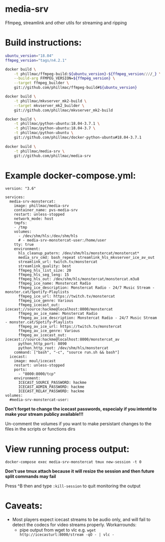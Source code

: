 # media-srv
Ffmpeg, streamlink and other utils for streaming and ripping

# Build instructions:
```bash
ubuntu_version="18.04"
ffmpeg_version="tags/n4.2.1"

docker build \
    -t phillmac/ffmpeg-build:${ubuntu_version}-${ffmpeg_version////_} \
    --build-arg FFMPEG_VERSION=${ffmpeg_version} \
    --target ffmpeg_builder \
    git://github.com/phillmac/ffmpeg-build#${ubuntu_version}

docker build \
    -t phillmac/mkvserver_mk2-build \
    --target mkvserver_mk2_builder \
    git://github.com/phillmac/mkvserver_mk2-build

docker build \
    -t phillmac/python-ubuntu:18.04-3.7.1 \
    -t phillmac/python-ubuntu:18.04-3.7 \
    -t phillmac/python-ubuntu \
    git://github.com/phillmac/docker-python-ubuntu#18.04-3.7.1
    
docker build \
    -t phillmac/media-srv \
    git://github.com/phillmac/media-srv
```
# Example docker-compose.yml:

```
version: "3.6"

services:
  media-srv-monstercat:
    image: phillmac/media-srv
    container_name: pvs-media-srv
    restart: unless-stopped
    network_mode: host
    tmpfs:
    - /tmp
    volumes:
      - /dev/shm/hls:/dev/shm/hls
      # - media-srv-monstercat-user:/home/user
    tty: true
    environment:
      hls_cleanup_patern: /dev/shm/hls/monstercat/monstercat*
      media_srv_cmd: bash_repeat streamlink_hls_mkvserver_ice_av_out
      streamlink_url: twitch.tv/monstercat
      streamlink_quality: best
      ffmpeg_hls_list_size: 20
      ffmpeg_hls_seg_leng: 15
      ffmpeg_hls_out: /dev/shm/hls/monstercat/monstercat.m3u8
      ffmpeg_ice_name: Monstercat Radio
      ffmpeg_ice_description: Monstercat Radio - 24/7 Music Stream - monster.cat/Spotify-Playlists
      ffmpeg_ice_url: https://twitch.tv/monstercat
      ffmpeg_ice_genre: Various
      ffmpeg_icecast_out: icecast://source:hackme@localhost:8000/monstercat
      ffmpeg_av_ice_name: Monstercat Radio
      ffmpeg_av_ice_description: Monstercat Radio - 24/7 Music Stream - monster.cat/Spotify-Playlists
      ffmpeg_av_ice_url: https://twitch.tv/monstercat
      ffmpeg_av_ice_genre: Various
      ffmpeg_av_icecast_out: icecast://source:hackme@localhost:8000/monstercat_av
      python_http_port: 8090
      python_http_root: /dev/shm/hls/monstercat
    command: ["bash", "-c", "source run.sh && bash"]
  icecast:
    image: moul/icecast
    restart: unless-stopped
    ports:
      - "8000:8000/tcp"
    environment:
      ICECAST_SOURCE_PASSWORD: hackme
      ICECAST_ADMIN_PASSWORD: hackme
      ICECAST_RELAY_PASSWORD: hackme
volumes:
  #media-srv-monstercat-user:
```
**Don't forget to change the icecast passwords, especialy if you intentd to make your stream publicy available!!!**

Un-comment the volumes if you want to make persistant changes to the files in the scripts or functions dirs

# View running process output:
`docker-compose exec media-srv-monstercat tmux new-session -t 0`

**Don't use tmux attach because it will resize the session and then future split commands may fail**

Press ^B then and type `:kill-session` to quit monitoring the output

# Caveats:
 - Most players expect icecast streams to be audio only, and will fail to detect the codecs for video streams properly. Workarrounds:
   - pipe output from wget to vlc e.g. `wget http://icecasturl:8000/stream -qO - | vlc -`
   
 
